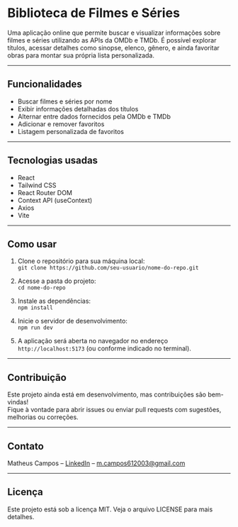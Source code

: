 # Biblioteca de Filmes e Séries

Uma aplicação online que permite buscar e visualizar informações sobre filmes e séries utilizando as APIs da OMDb e TMDb. É possível explorar títulos, acessar detalhes como sinopse, elenco, gênero, e ainda favoritar obras para montar sua própria lista personalizada.

---

## Funcionalidades

- Buscar filmes e séries por nome  
- Exibir informações detalhadas dos títulos  
- Alternar entre dados fornecidos pela OMDb e TMDb  
- Adicionar e remover favoritos  
- Listagem personalizada de favoritos

---

## Tecnologias usadas

- React  
- Tailwind CSS  
- React Router DOM  
- Context API (useContext)  
- Axios  
- Vite

---

## Como usar

1. Clone o repositório para sua máquina local:  
   `git clone https://github.com/seu-usuario/nome-do-repo.git`

2. Acesse a pasta do projeto:  
   `cd nome-do-repo`

3. Instale as dependências:  
   `npm install`

4. Inicie o servidor de desenvolvimento:  
   `npm run dev`

5. A aplicação será aberta no navegador no endereço `http://localhost:5173` (ou conforme indicado no terminal).

---

## Contribuição

Este projeto ainda está em desenvolvimento, mas contribuições são bem-vindas!  
Fique à vontade para abrir issues ou enviar pull requests com sugestões, melhorias ou correções.

---

## Contato

Matheus Campos – [LinkedIn](https://www.linkedin.com/in/matheus-cfs-rocha) – m.campos612003@gmail.com

---

## Licença

Este projeto está sob a licença MIT. Veja o arquivo LICENSE para mais detalhes.
